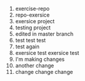 1. exercise-repo
2. repo-exersice
3. exersice project
4. testing project
5. edited in master branch
6. test test test
7. test again
8. exersice test exersice test
9. I'm making changes
10. another change
11. change change change
